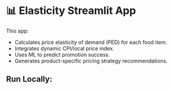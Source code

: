 # 📊 Elasticity Streamlit App

This app:
- Calculates price elasticity of demand (PED) for each food item.
- Integrates dynamic CPI/local price index.
- Uses ML to predict promotion success.
- Generates product-specific pricing strategy recommendations.

## Run Locally:
